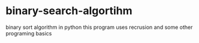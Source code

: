 # binary-search-algortihm
binary sort algorithm in python
this program uses recrusion and some other programing basics
